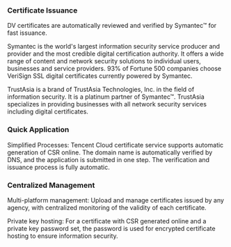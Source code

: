 ### Certificate Issuance
DV certificates are automatically reviewed and verified by Symantec™ for fast issuance.

Symantec is the world's largest information security service producer and provider and the most credible digital certification authority. It offers a wide range of content and network security solutions to individual users, businesses and service providers. 93% of Fortune 500 companies choose VeriSign SSL digital certificates currently powered by Symantec.

TrustAsia is a brand of TrustAsia Technologies, Inc. in the field of information security. It is a platinum partner of Symantec™. TrustAsia specializes in providing businesses with all network security services including digital certificates.

### Quick Application
Simplified Processes: Tencent Cloud certificate service supports automatic generation of CSR online. The domain name is automatically verified by DNS, and the application is submitted in one step. The verification and issuance process is fully automatic.

### Centralized Management
Multi-platform management: Upload and manage certificates issued by any agency, with centralized monitoring of the validity of each certificate.

Private key hosting: For a certificate with CSR generated online and a private key password set, the password is used for encrypted certificate hosting to ensure information security.

